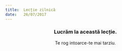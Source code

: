 ```yaml
---
title:  Lecție zilnică
date:   26/07/2017
---
```


### <center>Lucrăm la această lecție.</center>
<center>Te rog intoarce-te mai tarziu.</center>
